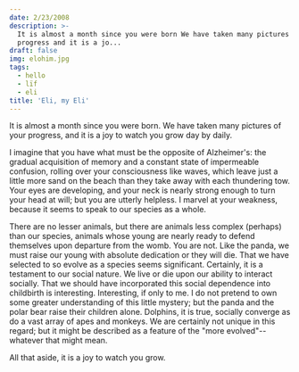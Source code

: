 ```yaml
---
date: 2/23/2008
description: >-
  It is almost a month since you were born We have taken many pictures of your
  progress and it is a jo...
draft: false
img: elohim.jpg
tags:
  - hello
  - lïf
  - eli
title: 'Eli, my Eli'
---
```


It is almost a month since you were born. We have taken many pictures of your progress, and it is a joy to watch you grow day by daily.

I imagine that you have what must be the opposite of Alzheimer's: the gradual acquisition of memory and a constant state of impermeable confusion, rolling over your consciousness like waves, which leave just a little more sand on the beach than they take away with each thundering tow. Your eyes are developing, and your neck is nearly strong enough to turn your head at will; but you are utterly helpless. I marvel at your weakness, because it seems to speak to our species as a whole.

There are no lesser animals, but there are animals less complex (perhaps) than our species, animals whose young are nearly ready to defend themselves upon departure from the womb. You are not. Like the panda, we must raise our young with absolute dedication or they will die. That we have selected to so evolve as a species seems significant. Certainly, it is a testament to our social nature. We live or die upon our ability to interact socially. That we should have incorporated this social dependence into childbirth is interesting. Interesting, if only to me. I do not pretend to own some greater understanding of this little mystery; but the panda and the polar bear raise their children alone. Dolphins, it is true, socially converge as do a vast array of apes and monkeys. We are certainly not unique in this regard; but it might be described as a feature of the "more evolved"--whatever that might mean.

All that aside, it is a joy to watch you grow.

